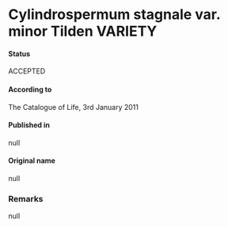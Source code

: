 # Cylindrospermum stagnale var. minor Tilden VARIETY

#### Status
ACCEPTED

#### According to
The Catalogue of Life, 3rd January 2011

#### Published in
null

#### Original name
null

### Remarks
null